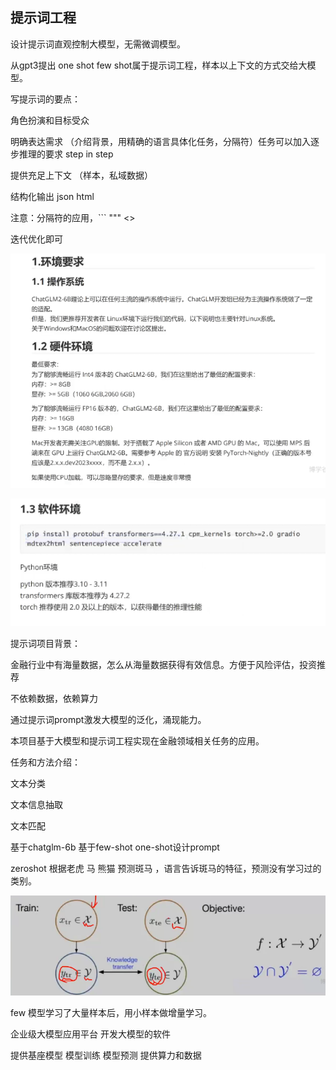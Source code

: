 ## 提示词工程

设计提示词直观控制大模型，无需微调模型。

从gpt3提出 one shot few shot属于提示词工程，样本以上下文的方式交给大模型。





写提示词的要点：

角色扮演和目标受众

明确表达需求 （介绍背景，用精确的语言具体化任务，分隔符）任务可以加入逐步推理的要求 step in step

提供充足上下文 （样本，私域数据）

结构化输出 json html

注意：分隔符的应用，``` """  <> <tag>  </tag>

迭代优化即可

![image-20250718112621939](./assets/image-20250718112621939.png)

![image-20250718112907909](./assets/image-20250718112907909.png)







提示词项目背景：

金融行业中有海量数据，怎么从海量数据获得有效信息。方便于风险评估，投资推荐



不依赖数据，依赖算力

通过提示词prompt激发大模型的泛化，涌现能力。



本项目基于大模型和提示词工程实现在金融领域相关任务的应用。





任务和方法介绍：

文本分类

文本信息抽取

文本匹配



基于chatglm-6b  基于few-shot one-shot设计prompt


zeroshot   根据老虎 马 熊猫 预测斑马 ，语言告诉斑马的特征，预测没有学习过的类别。

![image-20250718181002974](./assets/image-20250718181002974.png)

few  模型学习了大量样本后，用小样本做增量学习。







企业级大模型应用平台  开发大模型的软件

提供基座模型  模型训练 模型预测  提供算力和数据



